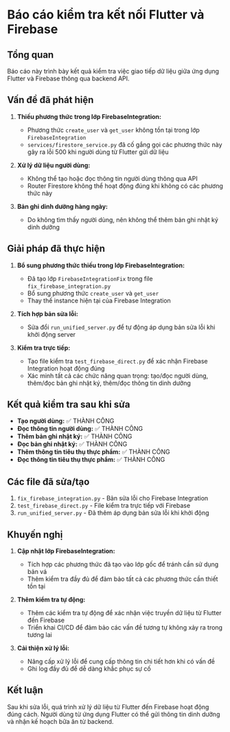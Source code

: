 # Báo cáo kiểm tra kết nối Flutter và Firebase

## Tổng quan

Báo cáo này trình bày kết quả kiểm tra việc giao tiếp dữ liệu giữa ứng dụng Flutter và Firebase thông qua backend API.

## Vấn đề đã phát hiện

1. **Thiếu phương thức trong lớp FirebaseIntegration:**
   - Phương thức `create_user` và `get_user` không tồn tại trong lớp `FirebaseIntegration`
   - `services/firestore_service.py` đã cố gắng gọi các phương thức này gây ra lỗi 500 khi người dùng từ Flutter gửi dữ liệu

2. **Xử lý dữ liệu người dùng:**
   - Không thể tạo hoặc đọc thông tin người dùng thông qua API
   - Router Firestore không thể hoạt động đúng khi không có các phương thức này

3. **Bản ghi dinh dưỡng hàng ngày:**
   - Do không tìm thấy người dùng, nên không thể thêm bản ghi nhật ký dinh dưỡng

## Giải pháp đã thực hiện

1. **Bổ sung phương thức thiếu trong lớp FirebaseIntegration:**
   - Đã tạo lớp `FirebaseIntegrationFix` trong file `fix_firebase_integration.py`
   - Bổ sung phương thức `create_user` và `get_user`
   - Thay thế instance hiện tại của Firebase Integration

2. **Tích hợp bản sửa lỗi:**
   - Sửa đổi `run_unified_server.py` để tự động áp dụng bản sửa lỗi khi khởi động server

3. **Kiểm tra trực tiếp:**
   - Tạo file kiểm tra `test_firebase_direct.py` để xác nhận Firebase Integration hoạt động đúng
   - Xác minh tất cả các chức năng quan trọng: tạo/đọc người dùng, thêm/đọc bản ghi nhật ký, thêm/đọc thông tin dinh dưỡng

## Kết quả kiểm tra sau khi sửa

- **Tạo người dùng:** ✅ THÀNH CÔNG
- **Đọc thông tin người dùng:** ✅ THÀNH CÔNG
- **Thêm bản ghi nhật ký:** ✅ THÀNH CÔNG
- **Đọc bản ghi nhật ký:** ✅ THÀNH CÔNG
- **Thêm thông tin tiêu thụ thực phẩm:** ✅ THÀNH CÔNG
- **Đọc thông tin tiêu thụ thực phẩm:** ✅ THÀNH CÔNG

## Các file đã sửa/tạo

1. `fix_firebase_integration.py` - Bản sửa lỗi cho Firebase Integration
2. `test_firebase_direct.py` - File kiểm tra trực tiếp với Firebase
3. `run_unified_server.py` - Đã thêm áp dụng bản sửa lỗi khi khởi động

## Khuyến nghị

1. **Cập nhật lớp FirebaseIntegration:**
   - Tích hợp các phương thức đã tạo vào lớp gốc để tránh cần sử dụng bản vá
   - Thêm kiểm tra đầy đủ để đảm bảo tất cả các phương thức cần thiết tồn tại

2. **Thêm kiểm tra tự động:**
   - Thêm các kiểm tra tự động để xác nhận việc truyền dữ liệu từ Flutter đến Firebase
   - Triển khai CI/CD để đảm bảo các vấn đề tương tự không xảy ra trong tương lai

3. **Cải thiện xử lý lỗi:**
   - Nâng cấp xử lý lỗi để cung cấp thông tin chi tiết hơn khi có vấn đề
   - Ghi log đầy đủ để dễ dàng khắc phục sự cố

## Kết luận

Sau khi sửa lỗi, quá trình xử lý dữ liệu từ Flutter đến Firebase hoạt động đúng cách. Người dùng từ ứng dụng Flutter có thể gửi thông tin dinh dưỡng và nhận kế hoạch bữa ăn từ backend. 